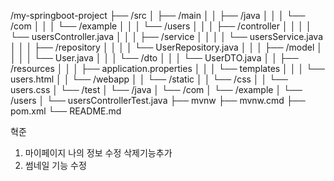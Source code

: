 /my-springboot-project
├── /src
│   ├── /main
│   │   ├── /java
│   │   │   └── /com
│   │   │       └── /example
│   │   │           └── /users
│   │   │               ├── /controller
│   │   │               │   └── usersController.java
│   │   │               ├── /service
│   │   │               │   └── usersService.java
│   │   │               ├── /repository
│   │   │               │   └── UserRepository.java
│   │   │               ├── /model
│   │   │               │   └── User.java
│   │   │               └── /dto
│   │   │                   └── UserDTO.java
│   │   ├── /resources
│   │   │   ├── application.properties
│   │   │   └── templates
│   │   │       └── users.html
│   │   └── /webapp
│   │       └── /static
│   │           └── /css
│   │               └── users.css
│   └── /test
│       └── /java
│           └── /com
│               └── /example
│                   └── /users
│                       └── usersControllerTest.java
├── mvnw
├── mvnw.cmd
├── pom.xml
└── README.md


혁준

1. 마이페이지 나의 정보 수정 삭제기능추가
2. 썸네일 기능 수정